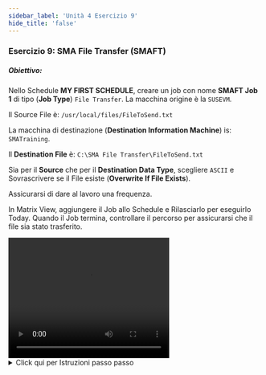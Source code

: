 ```yaml
---
sidebar_label: 'Unità 4 Esercizio 9'
hide_title: 'false'
---
```


### Esercizio 9: SMA File Transfer (SMAFT)

##### Obiettivo: 

Nello Schedule **MY FIRST SCHEDULE**, creare un job con nome **SMAFT Job 1** di tipo (**Job Type**) ```File Transfer```. La macchina origine è la ```SUSEVM```.

Il Source File è: ```/usr/local/files/FileToSend.txt```

La macchina di destinazione (**Destination Information Machine**) is: ```SMATraining```.

Il **Destination File** è: ```C:\SMA File Transfer\FileToSend.txt```

Sia per il **Source** che per il **Destination Data Type**, scegliere ```ASCII``` e Sovrascrivere se il File esiste (**Overwrite If File Exists**).

Assicurarsi di dare al lavoro una frequenza.

In Matrix View, aggiungere il Job allo Schedule e Rilasciarlo per eseguirlo Today. Quando il Job termina, controllare il percorso per assicurarsi che il file sia stato trasferito.

<div>
<video width="320" height="240" controls>
  <source src="videobasic/U4E9.mp4" type="video/mp4"></source>
Your browser does not support the video tag.
</video>
</div>

<details>

<summary>Click qui per Istruzioni passo passo</summary>

1. Nel menù **Administration** fare doppio clic su **Job Master**.
2. Nell'elenco a discesa **Schedule** selezionare **My First Schedule**.
3. Fare clic sul pulsante **Add** nella barra degli strumenti di **Job Master**.
4. Nella casella di testo **Name** inserire **SMAFT Job 1**.
5. Nell'elenco a discesa **Job Type** selezionare **File Transfer**.
6. Nell'elenco a discesa **Source Information Machine** selezionare la macchina ```UNIX``` che è stata creata precedentemente la provenienza del file.
7. Nell'elenco a discesa **Source Information User** selezionare ```0/0``` per specificare l'utente da impersonare sulla macchina origine.
8. Nella casella di testo **Source Information File**, immettere quanto segue per il percorso e il nome del file da trasferire:

```
/usr/local/files/FileToSend.txt
```

9. Nell'elenco a discesa **Destination Information Machine** selezionare ```SMATraining``` machine to specify where the file is going to.
10. Nell'elenco a discesa **Destination Information User** selezionare ```SMATRAINING\SMAUSER``` to specify who the sending machine will impersonate.
11. Nella casella di testo **Destination Information File**, immettere quanto segue per il percorso e il nome del file da trasferire:

```
C:\SMA File Transfer\FileToSend.txt
``` 

12. Fare clic sulla scheda **Options** Tab.
13. Nell'elenco a discesa **Source Data Type** selezionare ```ASCII```.
14. Nell'elenco a discesa **Destination Data Type** selezionare ```ASCII```.
15. Nell'elenco a discesa **If File Exists** selezionare **Overwrite**.
16. Mantenere inalterate **Maximum Transfer Rate**, **Compression**, **Encryption**.
17. Fare clic sul pulsante **Save**.
18. Assegnare al Job una **Frequency** che ne consenta l'esecuzione oggi e chiudere la scheda **Job Master**.
19. Aprire **Esplora file di Windows** e controllare che la cartella ```C:\SMA File Transfer``` sul server di OpCon sia vuota.
20. In una delle Viste **Operations** Aggiungere questo Job allo Schedule odierno permettendone l'esecuzione in stato Rilasciato.
21. Quando il Job termina correttamente, verificare che il ```FileToSend.txt``` sia ora presente nella cartella ```C:\SMA File Transfer```.

</details>